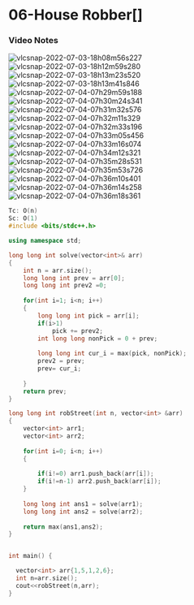 # 06-House Robber[]

### Video Notes

![vlcsnap-2022-07-03-18h08m56s227](https://user-images.githubusercontent.com/37560890/177069342-ce7655a5-f270-4873-94ad-76b8abdd34fb.png)
![vlcsnap-2022-07-03-18h12m59s280](https://user-images.githubusercontent.com/37560890/177069344-5fda7439-705d-4ee5-bf12-41d61cdd301d.png)
![vlcsnap-2022-07-03-18h13m23s520](https://user-images.githubusercontent.com/37560890/177069347-584c8cc6-4493-4c55-ac35-194ba3a09cf1.png)
![vlcsnap-2022-07-03-18h13m41s846](https://user-images.githubusercontent.com/37560890/177069350-c04795da-18ee-4fb7-9170-1b2dc7f93467.png)
![vlcsnap-2022-07-04-07h29m59s188](https://user-images.githubusercontent.com/37560890/177069352-ff8234af-0ec0-48e2-9364-12c9b8c65c0e.png)
![vlcsnap-2022-07-04-07h30m24s341](https://user-images.githubusercontent.com/37560890/177069354-049cf5f1-2e13-4e82-9208-60c2e3f1b63d.png)
![vlcsnap-2022-07-04-07h31m32s576](https://user-images.githubusercontent.com/37560890/177069356-311451a8-3a71-4b68-899b-3090d2385d22.png)
![vlcsnap-2022-07-04-07h32m11s329](https://user-images.githubusercontent.com/37560890/177069358-abdcce91-b45d-4fc9-97a2-e0994087a2ce.png)
![vlcsnap-2022-07-04-07h32m33s196](https://user-images.githubusercontent.com/37560890/177069359-bbe18e05-0c06-4f41-a2c4-5653dd741b8d.png)
![vlcsnap-2022-07-04-07h33m05s456](https://user-images.githubusercontent.com/37560890/177069360-b6bd7799-d0f5-4cd5-9f7e-326d938af668.png)
![vlcsnap-2022-07-04-07h33m16s074](https://user-images.githubusercontent.com/37560890/177069362-ad14b36c-7553-4ebf-a05a-532155f7a18e.png)
![vlcsnap-2022-07-04-07h34m12s321](https://user-images.githubusercontent.com/37560890/177069365-d0cff3d5-f499-4257-a54f-4d56a66c3fd3.png)
![vlcsnap-2022-07-04-07h35m28s531](https://user-images.githubusercontent.com/37560890/177069367-edbf6532-6c65-426c-a069-7e867ed6e1d6.png)
![vlcsnap-2022-07-04-07h35m53s726](https://user-images.githubusercontent.com/37560890/177069369-86eedbd9-0dc5-4385-a75f-1da0b91d9e2d.png)
![vlcsnap-2022-07-04-07h36m10s401](https://user-images.githubusercontent.com/37560890/177069370-1d44486e-3411-4423-829c-323bcbc93636.png)
![vlcsnap-2022-07-04-07h36m14s258](https://user-images.githubusercontent.com/37560890/177069371-4d956a2c-eb08-4eb5-857b-8a14701d49c2.png)
![vlcsnap-2022-07-04-07h36m18s361](https://user-images.githubusercontent.com/37560890/177069372-30b8b8e9-b639-4f1c-8ff0-0f30832f9d6d.png)

```cpp
Tc: O(n)
Sc: O(1)
#include <bits/stdc++.h>

using namespace std;

long long int solve(vector<int>& arr)
{
    int n = arr.size();
    long long int prev = arr[0];
    long long int prev2 =0;
    
    for(int i=1; i<n; i++)
    {
        long long int pick = arr[i];
        if(i>1)
            pick += prev2;
        int long long nonPick = 0 + prev;
        
        long long int cur_i = max(pick, nonPick);
        prev2 = prev;
        prev= cur_i;
        
    }
    return prev;
}

long long int robStreet(int n, vector<int> &arr)
{
    vector<int> arr1;
    vector<int> arr2;
    
    for(int i=0; i<n; i++)
    {
        
        if(i!=0) arr1.push_back(arr[i]);
        if(i!=n-1) arr2.push_back(arr[i]);
    }
    
    long long int ans1 = solve(arr1);
    long long int ans2 = solve(arr2);
    
    return max(ans1,ans2);
}


int main() {

  vector<int> arr{1,5,1,2,6};
  int n=arr.size();
  cout<<robStreet(n,arr);
}

```
